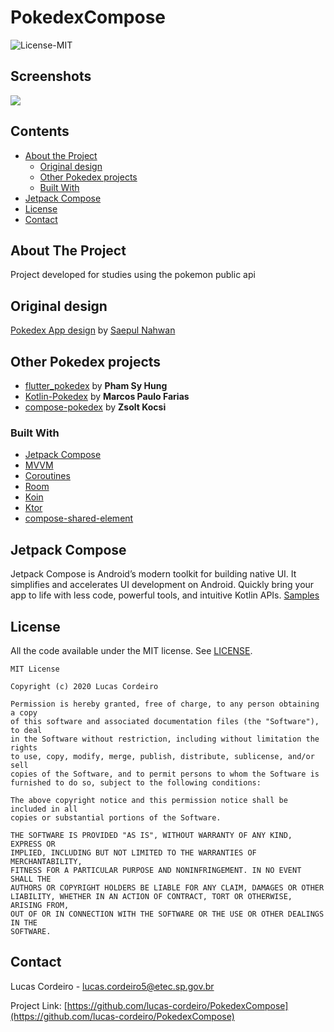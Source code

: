 <!--
*** Thanks for checking out this README Template. If you have a suggestion that would
*** make this better, please fork the repo and create a pull request or simply open
*** an issue with the tag "enhancement".
*** Thanks again! Now go create something AMAZING! :D
-->





<!-- PROJECT SHIELDS -->
<!--
*** I'm using markdown "reference style" links for readability.
*** Reference links are enclosed in brackets [ ] instead of parentheses ( ).
*** See the bottom of this document for the declaration of the reference variables
*** for contributors-url, forks-url, etc. This is an optional, concise syntax you may use.
*** https://www.markdownguide.org/basic-syntax/#reference-style-links
-->


# PokedexCompose
![License-MIT](https://img.shields.io/badge/License-MIT-red.svg)

## Screenshots

![](https://imgur.com/GxAPp3r.png)


<!-- TABLE OF CONTENTS -->
## Contents

* [About the Project](#about-the-project)
  * [Original design](#original-design)
  * [Other Pokedex projects](#other-pokedex-projects)
  * [Built With](#built-with)
* [Jetpack Compose](#jetpack-compose)
* [License](#license)
* [Contact](#contact)



<!-- ABOUT THE PROJECT -->
## About The Project

Project developed for studies using the pokemon public api

## Original design

[Pokedex App design](https://dribbble.com/shots/6545819-Pokedex-App) by [Saepul Nahwan](https://dribbble.com/saepulnahwan23)

## Other Pokedex projects

- [flutter_pokedex](https://github.com/scitbiz/flutter_pokedex/) by **Pham Sy Hung**
- [Kotlin-Pokedex](https://github.com/mrcsxsiq/Kotlin-Pokedex) by **Marcos Paulo Farias**
- [compose-pokedex](https://raw.githubusercontent.com/zsoltk/compose-pokedex) by **Zsolt Kocsi**

### Built With
* [Jetpack Compose](https://developer.android.com/jetpack/compose?hl=pt-br)
* [MVVM](https://developer.android.com/jetpack/guide)
* [Coroutines](https://developer.android.com/kotlin/coroutines)
* [Room](https://developer.android.com/topic/libraries/architecture/room)
* [Koin](https://insert-koin.io/)
* [Ktor](https://ktor.io/clients/http-client/multiplatform.html)
* [compose-shared-element](https://github.com/mobnetic/compose-shared-element)


## Jetpack Compose

Jetpack Compose is Android’s modern toolkit for building native UI. It simplifies and accelerates UI development on Android. Quickly bring your app to life with less code, powerful tools, and intuitive Kotlin APIs. [Samples](https://github.com/android/compose-samples)

<!-- LICENSE -->
## License

All the code available under the MIT license. See [LICENSE](LICENSE).

```
MIT License

Copyright (c) 2020 Lucas Cordeiro

Permission is hereby granted, free of charge, to any person obtaining a copy
of this software and associated documentation files (the "Software"), to deal
in the Software without restriction, including without limitation the rights
to use, copy, modify, merge, publish, distribute, sublicense, and/or sell
copies of the Software, and to permit persons to whom the Software is
furnished to do so, subject to the following conditions:

The above copyright notice and this permission notice shall be included in all
copies or substantial portions of the Software.

THE SOFTWARE IS PROVIDED "AS IS", WITHOUT WARRANTY OF ANY KIND, EXPRESS OR
IMPLIED, INCLUDING BUT NOT LIMITED TO THE WARRANTIES OF MERCHANTABILITY,
FITNESS FOR A PARTICULAR PURPOSE AND NONINFRINGEMENT. IN NO EVENT SHALL THE
AUTHORS OR COPYRIGHT HOLDERS BE LIABLE FOR ANY CLAIM, DAMAGES OR OTHER
LIABILITY, WHETHER IN AN ACTION OF CONTRACT, TORT OR OTHERWISE, ARISING FROM,
OUT OF OR IN CONNECTION WITH THE SOFTWARE OR THE USE OR OTHER DEALINGS IN THE
SOFTWARE.
```

<!-- CONTACT -->
## Contact

Lucas Cordeiro - lucas.cordeiro5@etec.sp.gov.br

Project Link: [https://github.com/lucas-cordeiro/PokedexCompose](https://github.com/lucas-cordeiro/PokedexCompose)
